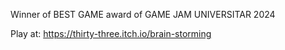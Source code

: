 Winner of BEST GAME award of GAME JAM UNIVERSITAR 2024

Play at: https://thirty-three.itch.io/brain-storming

